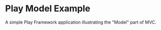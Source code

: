 Play Model Example
==================

A simple Play Framework application illustrating the "Model" part of MVC.
